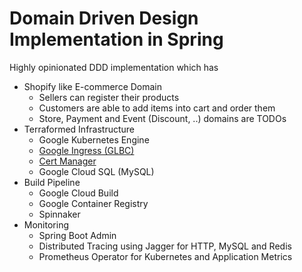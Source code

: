# Domain Driven Design Implementation in Spring

Highly opinionated DDD implementation which has

- Shopify like E-commerce Domain
    * Sellers can register their products
    * Customers are able to add items into cart and order them
    * Store, Payment and Event (Discount, ..) domains are TODOs
- Terraformed Infrastructure
    * Google Kubernetes Engine
    * [Google Ingress (GLBC)](https://github.com/kubernetes/ingress-gce) 
    * [Cert Manager](https://github.com/jetstack/cert-manager) 
    * Google Cloud SQL (MySQL)
- Build Pipeline
    * Google Cloud Build
    * Google Container Registry
    * Spinnaker 
- Monitoring
    * Spring Boot Admin
    * Distributed Tracing using Jagger for HTTP, MySQL and Redis
    * Prometheus Operator for Kubernetes and Application Metrics 

